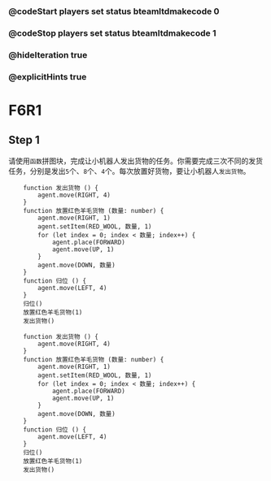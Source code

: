 ### @codeStart players set status bteamltdmakecode 0
### @codeStop players set status bteamltdmakecode 1


### @hideIteration true
### @explicitHints true

# F6R1

## Step 1
请使用```函数```拼图块，完成让小机器人发出货物的任务。你需要完成三次不同的发货任务，分别是发出``5``个、``8``个、``4``个。每次放置好货物，要让小机器人``发出货物``。

```ghost
    function 发出货物 () {
        agent.move(RIGHT, 4)
    }
    function 放置红色羊毛货物 (数量: number) {
        agent.move(RIGHT, 1)
        agent.setItem(RED_WOOL, 数量, 1)
        for (let index = 0; index < 数量; index++) {
            agent.place(FORWARD)
            agent.move(UP, 1)
        }
        agent.move(DOWN, 数量)
    }
    function 归位 () {
        agent.move(LEFT, 4)
    }
    归位()
    放置红色羊毛货物(1)
    发出货物()

```
```template
    function 发出货物 () {
        agent.move(RIGHT, 4)
    }
    function 放置红色羊毛货物 (数量: number) {
        agent.move(RIGHT, 1)
        agent.setItem(RED_WOOL, 数量, 1)
        for (let index = 0; index < 数量; index++) {
            agent.place(FORWARD)
            agent.move(UP, 1)
        }
        agent.move(DOWN, 数量)
    }
    function 归位 () {
        agent.move(LEFT, 4)
    }
    归位()
    放置红色羊毛货物(1)
    发出货物()

```

```package
```
